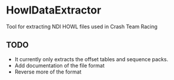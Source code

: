 # HowlDataExtractor
Tool for extracting NDI HOWL files used in Crash Team Racing

## TODO
- It currently only extracts the offset tables and sequence packs.
- Add documentation of the file format
- Reverse more of the format
